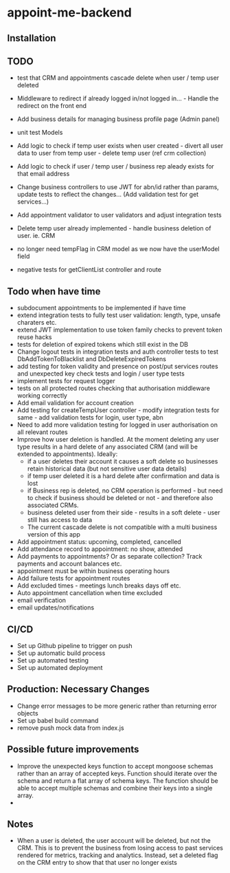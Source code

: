 # appoint-me-backend



## Installation


## TODO

- test that CRM and appointments cascade delete when user / temp user deleted

- Middleware to redirect if already logged in/not logged in... - Handle the redirect on the front end

- Add business details for managing business profile page (Admin panel)

- unit test Models
- Add logic to check if temp user exists when user created - divert all user data to user from temp user - delete temp user (ref crm collection)
- Add logic to check if user / temp user / business rep aleady exists for that email address
- Change business controllers to use JWT for abn/id rather than params, update tests to reflect the changes... (Add validation test for get services...)

- Add appointment validator to user validators and adjust integration tests
- Delete temp user already implemented - handle business deletion of user. ie. CRM
- no longer need tempFlag in CRM model as we now have the userModel field
- negative tests for getClientList controller and route

## Todo when have time

- subdocument appointments to be implemented if have time
- extend integration tests to fully test user validation: length, type, unsafe charaters etc.
- extend JWT implementation to use token family checks to prevent token reuse hacks
- tests for deletion of expired tokens which still exist in the DB
- Change logout tests in integration tests and auth controller tests to test DbAddTokenToBlacklist and DbDeleteExpiredTokens
- add testing for token validity and presence on post/put services routes and unexpected key check tests and login / user type tests
- implement tests for request logger
- tests on all protected routes checking that authorisation middleware working correctly
- Add email validation for account creation
- Add testing for createTempUser controller - modify integration tests for same - add validation tests for login, user type, abn
- Need to add more validation testing for logged in user authorisation on all relevant routes
- Improve how user deletion is handled. At the moment deleting any user type results in a hard delete of any associated CRM (and will be extended to appointments). Ideally:
    - if a user deletes their account it causes a soft delete so businesses retain historical data (but not sensitive user data details)
    - if temp user deleted it is a hard delete after confirmation and data is lost
    - if Business rep is deleted, no CRM operation is performed - but need to check if business should be deleted or not - and therefore also associated CRMs.
    - business deleted user from their side - results in a soft delete - user still has access to data
    - The current cascade delete is not compatible with a multi business version of this app
- Add appointment status: upcoming, completed, cancelled
- Add attendance record to appointment: no show, attended
- Add payments to appointments? Or as separate collection? Track payments and account balances etc.
- appointment must be within business operating hours
- Add failure tests for appointment routes
- Add excluded times - meetings lunch breaks days off etc.
- Auto appointment cancellation when time excluded
- email verification
- email updates/notifications

## CI/CD
- Set up Github pipeline to trigger on push
- Set up automatic build process
- Set up automated testing
- Set up automated deployment

## Production: Necessary Changes

- Change error messages to be more generic rather than returning error objects
- Set up babel build command
- remove push mock data from index.js

## Possible future improvements

- Improve the unexpected keys function to accept mongoose schemas rather than an array of accepted keys. Function should iterate over the schema and return a flat array of schema keys. The function should be able to accept multiple schemas and combine their keys into a single array.
- 

## Notes

- When a user is deleted, the user account will be deleted, but not the CRM. This is to prevent the business from losing access to past services rendered for metrics, tracking and analytics. Instead, set a deleted flag on the CRM entry to show that that user no longer exists